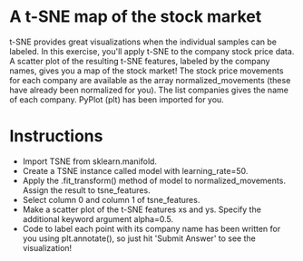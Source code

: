 # A t-SNE map of the stock market
t-SNE provides great visualizations when the individual samples can be labeled. In this exercise, you'll apply t-SNE to the company stock price data. A scatter plot of the resulting t-SNE features, labeled by the company names, gives you a map of the stock market! The stock price movements for each company are available as the array normalized_movements (these have already been normalized for you). The list companies gives the name of each company. PyPlot (plt) has been imported for you.

# Instructions
- Import TSNE from sklearn.manifold.
- Create a TSNE instance called model with learning_rate=50.
- Apply the .fit_transform() method of model to normalized_movements. Assign the result to tsne_features.
- Select column 0 and column 1 of tsne_features.
- Make a scatter plot of the t-SNE features xs and ys. Specify the additional keyword argument alpha=0.5.
- Code to label each point with its company name has been written for you using plt.annotate(), so just hit 'Submit Answer' to see the visualization!

